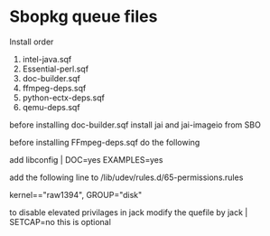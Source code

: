 
# Sbopkg queue files

Install order

1. intel-java.sqf
2. Essential-perl.sqf
3. doc-builder.sqf
4. ffmpeg-deps.sqf
5. python-ectx-deps.sqf
6. qemu-deps.sqf

before installing doc-builder.sqf install jai and jai-imageio from SBO

before installing FFmpeg-deps.sqf do the following

add libconfig | DOC=yes EXAMPLES=yes

add the following line to /lib/udev/rules.d/65-permissions.rules 

kernel=="raw1394",              GROUP="disk"

to disable elevated privilages in jack modify the quefile by jack | SETCAP=no this is optional
